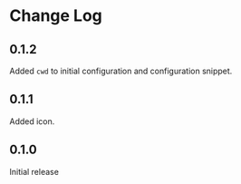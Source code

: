 # Change Log

## 0.1.2

Added `cwd` to initial configuration and configuration snippet.

## 0.1.1

Added icon.

## 0.1.0

Initial release